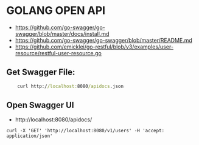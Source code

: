 # GOLANG OPEN API

- https://github.com/go-swagger/go-swagger/blob/master/docs/install.md
- https://github.com/go-swagger/go-swagger/blob/master/README.md
- https://github.com/emicklei/go-restful/blob/v3/examples/user-resource/restful-user-resource.go

## Get Swagger File:

```cmd
    curl http://localhost:8080/apidocs.json
```

## Open Swagger UI

- http://localhost:8080/apidocs/

```
curl -X 'GET' 'http://localhost:8080/v1/users' -H 'accept: application/json'
```
